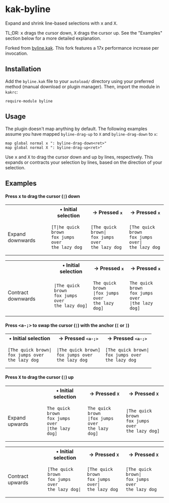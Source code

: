 # kak-byline

Expand and shrink line-based selections with <kbd>x</kbd> and <kbd>X</kbd>.

TL;DR: <kbd>x</kbd> drags the cursor down, <kbd>X</kbd> drags the cursor up. See
the "Examples" section below for a more detailed explanation.

Forked from [byline.kak](https://github.com/evanrelf/byline.kak). This fork
features a 17x performance increase per invocation.

## Installation

Add the `byline.kak` file to your `autoload/` directory using your preferred
method (manual download or plugin manager). Then, import the module in `kakrc`:

```kak
require-module byline
```

## Usage

The plugin doesn't map anything by default. The following examples assume you
have mapped `byline-drag-up` to `X` and `byline-drag-down` to `x`:

```kak
map global normal x ": byline-drag-down<ret>"
map global normal X ": byline-drag-up<ret>"
```

Use <kbd>x</kbd> and <kbd>X</kbd> to drag the cursor down and up by lines,
respectively. This expands or contracts your selection by lines, based on the
direction of your selection.

## Examples

#### Press <kbd>x</kbd> to drag the cursor (`|`) down

<table>

<tr>
<th>&nbsp;</th>
<th>&bull; Initial selection</th>
<th>&rarr; Pressed <kbd>x</kbd></th>
<th>&rarr; Pressed <kbd>x</kbd></th>
</tr>

<tr>

<td>Expand downwards</td>

<td>

```
[T|he quick brown
fox jumps over
the lazy dog
```

</td>

<td>

```
[The quick brown|
fox jumps over
the lazy dog
```

</td>

<td>

```
[The quick brown
fox jumps over|
the lazy dog
```

</td>

</tr>
</table>

<table>

<tr>
<th>&nbsp;</th>
<th>&bull; Initial selection</th>
<th>&rarr; Pressed <kbd>x</kbd></th>
<th>&rarr; Pressed <kbd>x</kbd></th>
</tr>

<tr>

<td>Contract downwards</td>

<td>

```
|The quick brown
fox jumps over
the lazy dog]
```

</td>

<td>

```
The quick brown
|fox jumps over
the lazy dog]
```

</td>

<td>

```
The quick brown
fox jumps over
|the lazy dog]
```

</td>

</tr>
</table>

#### Press <kbd><a-;></kbd> to swap the cursor (`|`) with the anchor (`[` or `]`)

<table>

<tr>
<th>&bull; Initial selection</th>
<th>&rarr; Pressed <kbd>&lt;a-;&gt;</kbd></th>
<th>&rarr; Pressed <kbd>&lt;a-;&gt;</kbd></th>
</tr>

<tr>

<td>

```
[The quick brown|
fox jumps over
the lazy dog
```

</td>

<td>

```
|The quick brown]
fox jumps over
the lazy dog
```

</td>

<td>

```
[The quick brown|
fox jumps over
the lazy dog
```

</td>

</tr>
</table>

#### Press <kbd>X</kbd> to drag the cursor (`|`) up

<table>

<tr>
<th>&nbsp;</th>
<th>&bull; Initial selection</th>
<th>&rarr; Pressed <kbd>X</kbd></th>
<th>&rarr; Pressed <kbd>X</kbd></th>
</tr>

<tr>

<td>Expand upwards</td>

<td>

```
The quick brown
fox jumps over
|the lazy dog]
```

</td>

<td>

```
The quick brown
|fox jumps over
the lazy dog]
```

</td>

<td>

```
|The quick brown
fox jumps over
the lazy dog]
```

</td>

</tr>
</table>

<table>

<tr>
<th>&nbsp;</th>
<th>&bull; Initial selection</th>
<th>&rarr; Pressed <kbd>X</kbd></th>
<th>&rarr; Pressed <kbd>X</kbd></th>
</tr>

<tr>

<td>Contract upwards</td>

<td>

```
[The quick brown
fox jumps over
the lazy dog|
```

</td>

<td>

```
[The quick brown
fox jumps over|
the lazy dog
```

</td>

<td>

```
[The quick brown|
fox jumps over
the lazy dog
```

</td>

</tr>
</table>
